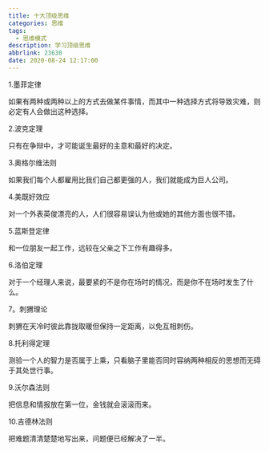 ```yaml
---
title: 十大顶级思维
categories: 思维
tags:
  - 思维模式
description: 学习顶级思维
abbrlink: 23630
date: 2020-08-24 12:17:00
---
```


1.墨菲定律

   如果有两种或两种以上的方式去做某件事情，而其中一种选择方式将导致灾难，则必定有人会做出这种选择。

2.波克定理

只有在争辩中，才可能诞生最好的主意和最好的决定。

3.奥格尔维法则

如果我们每个人都雇用比我们自己都更强的人，我们就能成为巨人公司。

4.美既好效应

对一个外表英俊漂亮的人，人们很容易误认为他或她的其他方面也很不错。

5.蓝斯登定律

和一位朋友一起工作，远较在父亲之下工作有趣得多。

6.洛伯定理

对于一个经理人来说，最要紧的不是你在场时的情况，而是你不在场时发生了什么。

7。刺猬理论

刺猬在天冷时彼此靠拢取暖但保持一定距离，以免互相刺伤。

8.托利得定理

测验一个人的智力是否属于上乘，只看脑子里能否同时容纳两种相反的思想而无碍于其处世行事。

9.沃尔森法则

把信息和情报放在第一位，金钱就会滚滚而来。

10.吉德林法则

把难题清清楚楚地写出来，问题便已经解决了一半。
